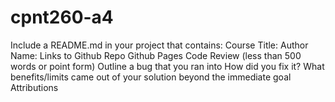 # cpnt260-a4
Include a README.md in your project that contains:
Course Title:
Author Name:
Links to
Github Repo
Github Pages
Code Review (less than 500 words or point form)
Outline a bug that you ran into
How did you fix it?
What benefits/limits came out of your solution beyond the immediate goal
Attributions
